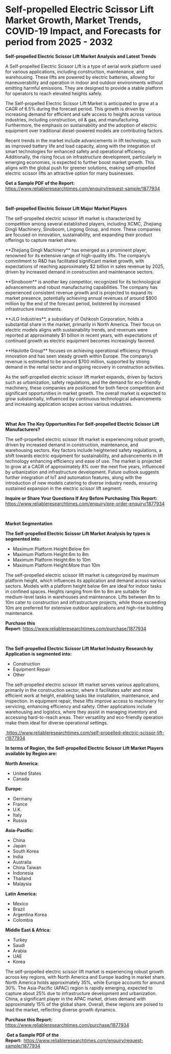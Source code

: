 <p><h1>Self-propelled Electric Scissor Lift Market Growth, Market Trends, COVID-19 Impact, and Forecasts for period from 2025 - 2032</h1></p><p><strong>Self-propelled Electric Scissor Lift Market Analysis and Latest Trends</strong></p>
<p><p>A Self-propelled Electric Scissor Lift is a type of aerial work platform used for various applications, including construction, maintenance, and warehousing. These lifts are powered by electric batteries, allowing for maneuverability and operation in indoor and outdoor environments without emitting harmful emissions. They are designed to provide a stable platform for operators to reach elevated heights safely.</p><p>The Self-propelled Electric Scissor Lift Market is anticipated to grow at a CAGR of 6.5% during the forecast period. This growth is driven by increasing demand for efficient and safe access to heights across various industries, including construction, oil & gas, and manufacturing. Furthermore, the emphasis on sustainability and the adoption of electric equipment over traditional diesel-powered models are contributing factors.</p><p>Recent trends in the market include advancements in lift technology, such as improved battery life and load capacity, along with the integration of smart technologies for enhanced safety and operational efficiency. Additionally, the rising focus on infrastructure development, particularly in emerging economies, is expected to further boost market growth. This aligns with the global push for greener solutions, making self-propelled electric scissor lifts an attractive option for many businesses.</p></p>
<p><strong>Get a Sample PDF of the Report:&nbsp;</strong> <a href="https://www.reliableresearchtimes.com/enquiry/request-sample/1877934?utm_campaign=2263&utm_medium=2&utm_source=Github&utm_content=ia&utm_term=12042025&utm_id=self-propelled-electric-scissor-lift">https://www.reliableresearchtimes.com/enquiry/request-sample/1877934</a></p>
<p>&nbsp;</p>
<p><strong>Self-propelled Electric Scissor Lift Major Market Players</strong></p>
<p><p>The self-propelled electric scissor lift market is characterized by competition among several established players, including XCMC, Zhejiang Dingli Machinery, Sinoboom, Lingong Group, and more. These companies are focused on innovation, sustainability, and expanding their product offerings to capture market share.</p><p>**Zhejiang Dingli Machinery** has emerged as a prominent player, renowned for its extensive range of high-quality lifts. The company’s commitment to R&D has facilitated significant market growth, with expectations of reaching approximately $2 billion in sales revenue by 2025, driven by increased demand in construction and maintenance sectors.</p><p>**Sinoboom** is another key competitor, recognized for its technological advancements and robust manufacturing capabilities. The company has experienced consistent revenue growth and is projected to expand its market presence, potentially achieving annual revenues of around $800 million by the end of the forecast period, bolstered by increased infrastructure investments.</p><p>**JLG Industries**, a subsidiary of Oshkosh Corporation, holds a substantial share in the market, primarily in North America. Their focus on electric models aligns with sustainability trends, and revenues were reported at approximately $1 billion in recent years, with expectations of continued growth as electric equipment becomes increasingly favored.</p><p>**Haulotte Group** focuses on achieving operational efficiency through innovation and has seen steady growth within Europe. The company’s revenue is estimated to be around $700 million, supported by strong demand in the rental sector and ongoing recovery in construction activities.</p><p>As the self-propelled electric scissor lift market expands, driven by factors such as urbanization, safety regulations, and the demand for eco-friendly machinery, these companies are positioned for both fierce competition and significant opportunities in market growth. The overall market is expected to grow substantially, influenced by continuous technological advancements and increasing application scopes across various industries.</p></p>
<p>&nbsp;</p>
<p><strong>What Are The Key Opportunities For Self-propelled Electric Scissor Lift Manufacturers?</strong></p>
<p><p>The self-propelled electric scissor lift market is experiencing robust growth, driven by increased demand in construction, maintenance, and warehousing sectors. Key factors include heightened safety regulations, a shift towards electric equipment for sustainability, and advancements in lift technology enhancing efficiency and ease of use. The market is projected to grow at a CAGR of approximately 8% over the next five years, influenced by urbanization and infrastructure development. Future outlook suggests further integration of IoT and automation features, along with the introduction of new models catering to diverse industry needs, ensuring sustained expansion in the electric scissor lift segment.</p></p>
<p><strong>Inquire or Share Your Questions If Any Before Purchasing This Report:</strong> <a href="https://www.reliableresearchtimes.com/enquiry/pre-order-enquiry/1877934?utm_campaign=2263&utm_medium=2&utm_source=Github&utm_content=ia&utm_term=12042025&utm_id=self-propelled-electric-scissor-lift">https://www.reliableresearchtimes.com/enquiry/pre-order-enquiry/1877934</a></p>
<p>&nbsp;</p>
<p><strong>Market Segmentation</strong></p>
<p><strong>The Self-propelled Electric Scissor Lift Market Analysis by types is segmented into:</strong></p>
<p><ul><li>Maximum Platform Height:Below 6m</li><li>Maximum Platform Height:6m to 8m</li><li>Maximum Platform Height:8m to 10m</li><li>Maximum Platform Height:More than 10m</li></ul></p>
<p><p>The self-propelled electric scissor lift market is categorized by maximum platform height, which influences its application and demand across various sectors. Models with a platform height below 6m are ideal for indoor tasks in confined spaces. Heights ranging from 6m to 8m are suitable for medium-level tasks in warehouses and maintenance. Lifts between 8m to 10m cater to construction and infrastructure projects, while those exceeding 10m are preferred for extensive outdoor applications and high-rise building maintenance.</p></p>
<p><strong>Purchase this Report:&nbsp;</strong><a href="https://www.reliableresearchtimes.com/purchase/1877934?utm_campaign=2263&utm_medium=2&utm_source=Github&utm_content=ia&utm_term=12042025&utm_id=self-propelled-electric-scissor-lift">https://www.reliableresearchtimes.com/purchase/1877934</a></p>
<p>&nbsp;</p>
<p><strong>The Self-propelled Electric Scissor Lift Market Industry Research by Application is segmented into:</strong></p>
<p><ul><li>Construction</li><li>Equipment Repair</li><li>Other</li></ul></p>
<p><p>The self-propelled electric scissor lift market serves various applications, primarily in the construction sector, where it facilitates safer and more efficient work at height, enabling tasks like installation, maintenance, and inspection. In equipment repair, these lifts improve access to machinery for servicing, enhancing efficiency and safety. Other applications include warehousing and logistics, where they assist in managing inventory and accessing hard-to-reach areas. Their versatility and eco-friendly operation make them ideal for diverse operational settings.</p></p>
<p><a href="https://www.reliableresearchtimes.com/self-propelled-electric-scissor-lift-r1877934?utm_campaign=2263&utm_medium=2&utm_source=Github&utm_content=ia&utm_term=12042025&utm_id=self-propelled-electric-scissor-lift">&nbsp;https://www.reliableresearchtimes.com/self-propelled-electric-scissor-lift-r1877934</a></p>
<p><strong>In terms of Region, the Self-propelled Electric Scissor Lift Market Players available by Region are:</strong></p>
<p>
    <p> <strong> North America: </strong>
        <ul>
            <li>United States</li>
            <li>Canada</li>
        </ul>
        </p> 
    <p> <strong> Europe: </strong>
        <ul>
            <li>Germany</li>
            <li>France</li>
            <li>U.K.</li>
            <li>Italy</li>
            <li>Russia</li>
        </ul>
        </p> 
    <p> <strong> Asia-Pacific: </strong>
        <ul>
            <li>China</li>
            <li>Japan</li>
            <li>South Korea</li>
            <li>India</li>
            <li>Australia</li>
            <li>China Taiwan</li>
            <li>Indonesia</li>
            <li>Thailand</li>
            <li>Malaysia</li>
        </ul>
        </p> 
    <p> <strong> Latin America: </strong>
        <ul>
            <li>Mexico</li>
            <li>Brazil</li>
            <li>Argentina Korea</li>
            <li>Colombia</li>
        </ul>
        </p> 
    <p> <strong> Middle East & Africa: </strong>
        <ul>
            <li>Turkey</li>
            <li>Saudi</li>
            <li>Arabia</li>
            <li>UAE</li>
            <li>Korea</li>
        </ul>
    </p>
    </p>
<p><p>The self-propelled electric scissor lift market is experiencing robust growth across key regions, with North America and Europe leading in market share. North America holds approximately 35%, while Europe accounts for around 30%. The Asia-Pacific (APAC) region is rapidly emerging, expected to capture about 25% due to infrastructure development and urbanization. China, a significant player in the APAC market, drives demand with approximately 15% of the global share. Overall, these regions are poised to lead the market, reflecting diverse growth dynamics.</p></p>
<p><strong>Purchase this Report: </strong><a href="https://www.reliableresearchtimes.com/purchase/1877934?utm_campaign=2263&utm_medium=2&utm_source=Github&utm_content=ia&utm_term=12042025&utm_id=self-propelled-electric-scissor-lift">https://www.reliableresearchtimes.com/purchase/1877934</a></p>
<p>&nbsp;<strong>Get a Sample PDF of the Report:&nbsp;&nbsp;</strong><a href="https://www.reliableresearchtimes.com/enquiry/request-sample/1877934?utm_campaign=2263&utm_medium=2&utm_source=Github&utm_content=ia&utm_term=12042025&utm_id=self-propelled-electric-scissor-lift">https://www.reliableresearchtimes.com/enquiry/request-sample/1877934</a></p>
<p><strong></strong></p>
<p><p></p><p></p><p></p></p>